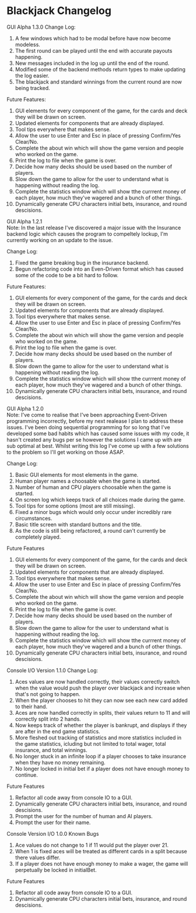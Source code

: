 # Blackjack Changelog
GUI Alpha 1.3.0
Change Log:
1. A few windows which had to be modal before have now become modeless.
2. The first round can be played until the end with accurate payouts happening.
3. New messages included in the log up until the end of the round.
4. Modified some of the backend methods return types to make updating the log easier.
5. The blackjack and standard winnings from the current round are now being tracked.

Future Features:
1. GUI elements for every component of the game, for the cards and deck they will be drawn on screen.
2. Updated elements for components that are already displayed.
3. Tool tips everywhere that makes sense.
4. Allow the user to use Enter and Esc in place of pressing Confirm/Yes Clear/No.
5. Complete the about win which will show the game version and people who worked on the game.
6. Print the log to file when the game is over.
7. Decide how many decks should be used based on the number of players.
8. Slow down the game to allow for the user to understand what is happening without reading the log.
9. Complete the statistics window which will show tthe currrent money of each player, how much they've wagered and a bunch of other things.
10. Dynamically generate CPU characters initial bets, insurance, and round descisions.

GUI Alpha 1.2.1
<br>Note:
In the last release I've discovered a major issue with the Insurance backend logic which causes the program to compeltely lockup, I'm currently working on an update to the issue.

Change Log:
1. Fixed the game breaking bug in the insurance backend.
2. Begun refactoring code into an Even-Driven format which has caused some of the code to be a bit hard to follow.

Future Features:
1. GUI elements for every component of the game, for the cards and deck they will be drawn on screen.
2. Updated elements for components that are already displayed.
3. Tool tips everywhere that makes sense.
4. Allow the user to use Enter and Esc in place of pressing Confirm/Yes Clear/No.
5. Complete the about win which will show the game version and people who worked on the game.
6. Print the log to file when the game is over.
7. Decide how many decks should be used based on the number of players.
8. Slow down the game to allow for the user to understand what is happening without reading the log.
9. Complete the statistics window which will show tthe currrent money of each player, how much they've wagered and a bunch of other things.
10. Dynamically generate CPU characters initial bets, insurance, and round descisions.

GUI Alpha 1.2.0
<br>Note: 
I've come to realise that I've been approaching Event-Driven programming incorrectly, before my next realease I plan to address these issues. I've been doing sequential programming for so long that I've developed some bad habits which has caused some issues with my code, it hasn't created any bugs per se however the solutions I came up with are sub optimal at best. Whilst writing this log I've come up with a few solutions to the problem so I'll get working on those ASAP.

Change Log:
1. Basic GUI elements for most elements in the game.
2. Human player names a choosable when the game is started.
3. Number of human and CPU players choosable when the game is started.
4. On screen log which keeps track of all choices made during the game.
5. Tool tips for some options (most are still missing).
6. Fixed a minor bugs which would only occur under incredibly rare circumstances.
7. Basic title screen with standard buttons and the title.
8. As the code is still being refactored, a round can't currently be completely played.

Future Features
1. GUI elements for every component of the game, for the cards and deck they will be drawn on screen.
2. Updated elements for components that are already displayed.
3. Tool tips everywhere that makes sense.
4. Allow the user to use Enter and Esc in place of pressing Confirm/Yes Clear/No.
5. Complete the about win which will show the game version and people who worked on the game.
6. Print the log to file when the game is over.
7. Decide how many decks should be used based on the number of players.
8. Slow down the game to allow for the user to understand what is happening without reading the log.
9. Complete the statistics window which will show tthe currrent money of each player, how much they've wagered and a bunch of other things.
10. Dynamically generate CPU characters initial bets, insurance, and round descisions.

Console I/O Version 1.1.0
Change Log:
1. Aces values are now handled correctly, their values correctly switch when the value would push the player over blackjack and increase when that's not going to happen.
2. When the player chooses to hit they can now see each new card added to their hand.
3. Aces are now handled correctly in splits, their values return to 11 and will correctly split into 2 hands.
4. Now keeps track of whether the player is bankrupt, and displays if they are after in the end game statistics.
5. More fleshed out tracking of statistics and more statistics included in the game statistics, icluding but not limited to total wager, total insurance, and total winnings.
6. No longer stuck in an infinite loop if a player chooses to take insurance when they have no money remaining.
7. No longer locked in initial bet if a player does not have enough money to continue.

Future Features
1. Refactor all code away from console IO to a GUI.
2. Dynamically generate CPU characters initial bets, insurance, and round descisions.
3. Prompt the user for the number of human and AI players.
4. Prompt the user for their name.

Console Version I/O 1.0.0
Known Bugs
1. Ace values do not change to 1 if 11 would put the player over 21.
2. When 1 is fixed aces will be treated as different cards in a split because there values differ.
3. If a player does not have enough money to make a wager, the game will perpetually be locked in initialBet.

Future Features
1. Refactor all code away from console IO to a GUI.
2. Dynamically generate CPU characters initial bets, insurance, and round descisions.
